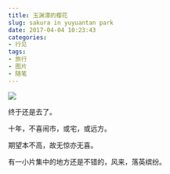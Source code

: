 ```yaml
---
title: 玉渊潭的樱花
slug: sakura in yuyuantan park
date: 2017-04-04 10:23:43
categories:
- 行见
tags:
- 旅行
- 图片
- 随笔
---
```


![](https://ww4.sinaimg.cn/large/006tNbRwly1feafquavwvj30wu0ih7ip.jpg)

终于还是去了。

十年，不喜闹市，或宅，或远方。

期望本不高，故无惊亦无喜。

有一小片集中的地方还是不错的，风来，落英缤纷。
